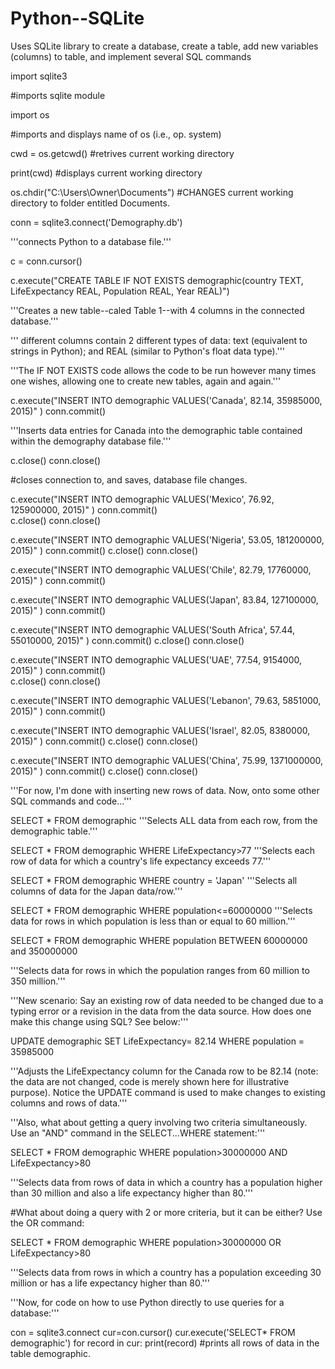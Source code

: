 # Python--SQLite
Uses SQLite library to create a database, create a table, add new variables (columns) to table, and implement several SQL commands


import sqlite3

#imports sqlite module

import os

#imports and displays name of os (i.e., op. system)

cwd = os.getcwd()
#retrives current working directory

print(cwd)
#displays current working directory

os.chdir("C:\\Users\\Owner\\Documents")
#CHANGES current working directory to folder entitled Documents.

conn = sqlite3.connect('Demography.db')

'''connects Python to a database file.'''

c = conn.cursor()

c.execute("CREATE TABLE IF NOT EXISTS demographic(country TEXT, LifeExpectancy REAL, Population REAL, Year REAL)")

'''Creates a new table--caled Table 1--with 4 columns 
in the connected database.'''

''' different columns contain 2 different types of data: text (equivalent to strings in Python);
and REAL (similar to Python's float data type).'''

'''The IF NOT EXISTS code allows the code to be run
however many times one wishes, allowing one to create
new tables, again and again.'''

c.execute("INSERT INTO demographic VALUES('Canada', 82.14, 35985000, 2015)" )
conn.commit()
    
'''Inserts data entries for Canada into the demographic table 
    contained within the demography database file.'''

c.close()
conn.close()

#closes connection to, and saves, database file changes.


c.execute("INSERT INTO demographic VALUES('Mexico', 76.92, 125900000, 2015)" )
conn.commit()    
c.close()
conn.close()
    
c.execute("INSERT INTO demographic VALUES('Nigeria', 53.05, 181200000, 2015)" )
conn.commit()
c.close()
conn.close()
    

c.execute("INSERT INTO demographic VALUES('Chile', 82.79, 17760000, 2015)" )
conn.commit()

c.execute("INSERT INTO demographic VALUES('Japan', 83.84, 127100000, 2015)" )
conn.commit()

c.execute("INSERT INTO demographic VALUES('South Africa', 57.44, 55010000, 2015)" )
conn.commit()
c.close()
conn.close()    
    
c.execute("INSERT INTO demographic VALUES('UAE', 77.54, 9154000, 2015)" )
conn.commit()    
c.close()
conn.close()
    
c.execute("INSERT INTO demographic VALUES('Lebanon', 79.63, 5851000, 2015)" )
conn.commit()
    
c.execute("INSERT INTO demographic VALUES('Israel', 82.05, 8380000, 2015)" )
conn.commit()
c.close()
conn.close()
    
c.execute("INSERT INTO demographic VALUES('China', 75.99, 1371000000, 2015)" )
conn.commit()
c.close()
conn.close()

'''For now, I'm done with inserting new rows of data. 
Now, onto some other SQL commands and code...'''

SELECT * FROM demographic
'''Selects ALL data from each row, from the demographic table.'''

SELECT * FROM demographic WHERE LifeExpectancy>77
'''Selects each row of data for which a country's life expectancy
exceeds 77.'''

SELECT * FROM demographic WHERE country = 'Japan'
'''Selects all columns of data for the Japan data/row.'''

SELECT * FROM demographic WHERE population<=60000000
 '''Selects data for rows in which population is less than or equal to 60 million.'''
 
 SELECT * FROM demographic WHERE population BETWEEN 60000000 and 350000000

'''Selects data for rows in which the population ranges from
 60 million to 350 million.'''
 
 '''New scenario: Say an existing row of data needed to be changed due to
 a typing error or a revision in the data from the data source.
 How does one make this change using SQL? See below:'''
 
 UPDATE demographic SET  LifeExpectancy= 82.14 WHERE population = 35985000
 
 '''Adjusts the LifeExpectancy column for the Canada row to be 82.14 
 (note: the data are not changed, code is merely shown here for illustrative purpose).
 Notice the UPDATE command is used to make changes to existing columns and rows of data.'''
 
'''Also, what about getting a query involving two criteria
simultaneously. Use an "AND" command in the SELECT...WHERE
statement:'''

SELECT * FROM demographic WHERE population>30000000 AND LifeExpectancy>80

'''Selects data from rows of data in which a country has a
population higher than 30 million and also a life expectancy 
higher than 80.'''

#What about doing a query with 2 or more criteria, but it can be either? Use the OR command:

SELECT * FROM demographic WHERE population>30000000 OR LifeExpectancy>80

'''Selects data from rows in which a country has a population
exceeding 30 million or has a life expectancy higher than 80.'''

'''Now, for code on how to use Python directly to use 
queries for a database:'''

con = sqlite3.connect
cur=con.cursor()
cur.execute('SELECT* FROM  demographic')
for record in cur:
    print(record)
   #prints all rows of data in the table demographic.
